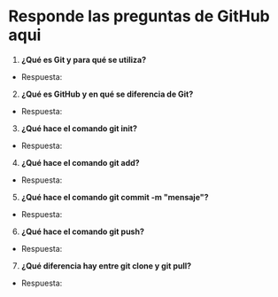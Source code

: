 # Responde las preguntas de GitHub aqui

1. **¿Qué es Git y para qué se utiliza?**
- Respuesta: 

2. **¿Qué es GitHub y en qué se diferencia de Git?**
- Respuesta:

3. **¿Qué hace el comando git init?**
- Respuesta:

4. **¿Qué hace el comando git add?**
- Respuesta:

5. **¿Qué hace el comando git commit -m "mensaje"?**
- Respuesta:

6. **¿Qué hace el comando git push?**
- Respuesta:

7. **¿Qué diferencia hay entre git clone y git pull?**
- Respuesta: